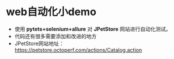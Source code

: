 # web自动化小demo

- 使用 **pytets+selenium+allure** 对 **JPetStore** 网站进行自动化测试。
- 代码还有很多需要添加和改进的地方
- JPetStore网站地址：https://petstore.octoperf.com/actions/Catalog.action

